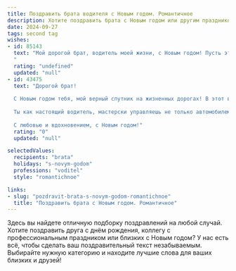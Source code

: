 ```yaml
---
title: Поздравить брата водителя с Новым годом. Романтичное
description: Хотите поздравить брата с Новым годом или другим праздником? Наш ИИ создаст незабываемое поздравление, а вы обязательно выделитесь среди других.  
date: 2024-09-27
tags: second tag
wishes:
- id: 85143
  text: "Мой дорогой брат, водитель моей жизни, с Новым годом! Пусть этот год будет полон ярких впечатлений, как огни гирлянд на зимней дороге, и пусть каждый километр твоего пути будет проложен любовью и счастьем.  Пусть звезды на небе освещают твой путь, а я всегда буду твоей надежной навигацией.  Счастья, брат!
  "
  rating: "undefined"
  updated: "null"
- id: 43475
  text: "Дорогой брат!
  
  С Новым годом тебя, мой верный спутник на жизненных дорогах! В этот волшебный праздник хочу пожелать тебе, чтобы каждая старая тропа оборачивалась новым счастьем, а каждый путь вел к ярким вершинам. Пусть твоя жизнь будет как уютное путешествие — с комфортом и безопасностью, а впереди всегда светит надежный ориентир.
  
  Ты как настоящий водитель, мастерски управляешь не только автомобилем, но и своим счастьем. Пусть сердце твоё будет наполнено теплом и любовью, а в жизни будет больше ярких моментов. Желаю, чтобы каждый новый день приносил радость и впечатления, а дорога была ровной и благополучной.
  
  С любовью и вдохновением, с Новым годом!"
  rating: "0"
  updated: "null"

selectedValues:
  recipients: "brata"
  holidays: "s-novym-godom"
  professions: "voditel"
  style: "romantichnoe"

links:
- slug: "pozdravit-brata-s-novym-godom-romantichnoe"
  title: "Поздравить брата с Новым годом. Романтичное"
---
```


Здесь вы найдете отличную подборку поздравлений на любой случай. 
Хотите поздравить друга с днём рождения, коллегу с профессиональным праздником или близких с Новым годом? У нас есть всё, чтобы сделать ваш поздравительный текст незабываемым. Выбирайте нужную категорию и находите лучшие слова для ваших близких и друзей!
